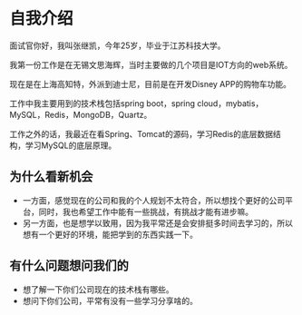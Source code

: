 # 自我介绍

  面试官你好，我叫张继凯，今年25岁，毕业于江苏科技大学。

  我第一份工作是在无锡文思海辉，当时主要做的几个项目是IOT方向的web系统。

  现在是在上海高知特，外派到迪士尼，目前是在开发Disney APP的购物车功能。

  工作中我主要用到的技术栈包括spring boot，spring cloud，mybatis，MySQL，Redis，MongoDB，Quartz。

  工作之外的话，我最近在看Spring、Tomcat的源码，学习Redis的底层数据结构，学习MySQL的底层原理。

## 为什么看新机会

* 一方面，感觉现在的公司和我的个人规划不太符合，所以想找个更好的公司平台，同时，我也希望工作中能有一些挑战，有挑战才能有进步嘛。
* 另一方面，也是想学以致用，因为我平常还是会安排挺多时间去学习的，所以想有一个更好的环境，能把学到的东西实践一下。

## 有什么问题想问我们的

* 想了解一下你们公司现在的技术栈有哪些。
* 想问下你们公司，平常有没有一些学习分享啥的。

